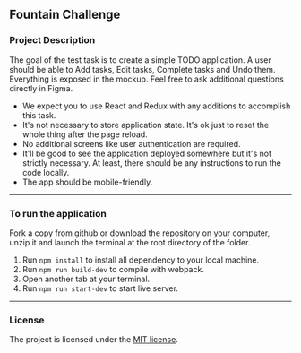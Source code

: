 ## Fountain Challenge

### Project Description

The goal of the test task is to create a simple TODO application. A user should be able to Add tasks, Edit tasks, Complete tasks and Undo them. Everything is exposed in the mockup. Feel free to ask additional questions directly in Figma.

- We expect you to use React and Redux with any additions to accomplish this task.
- It's not necessary to store application state. It's ok just to reset the whole thing after the page reload.
- No additional screens like user authentication are required. 
- It'll be good to see the application deployed somewhere but it's not strictly necessary. At least, there should be any instructions to run the code locally.
- The app should be mobile-friendly.

---

### To run the application

Fork a copy from github or download the repository on your computer, unzip it and launch the terminal at the root directory of the folder.

1. Run `npm install` to install all dependency to your local machine.
2. Run `npm run build-dev` to compile with webpack.
3. Open another tab at your terminal.
4. Run `npm run start-dev` to start live server.

---

### License

The project is licensed under the [MIT license](license.txt).